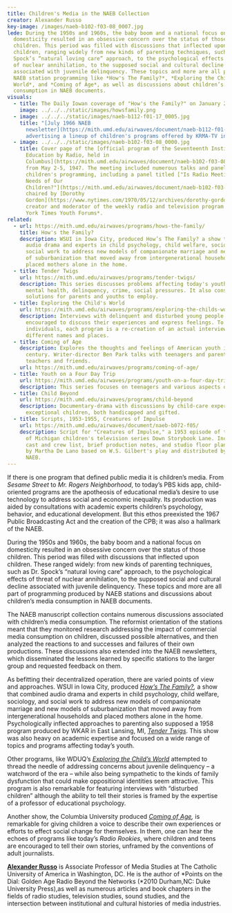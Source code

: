 ```yaml
---
title: Children's Media in the NAEB Collection
creator: Alexander Russo
key-image: /images/naeb-b102-f03-08_0007.jpg
lede: During the 1950s and 1960s, the baby boom and a national focus on
  domesticity resulted in an obsessive concern over the status of those
  children. This period was filled with discussions that inflected upon
  children, ranging widely from new kinds of parenting techniques, such as Dr.
  Spock’s “natural loving care” approach, to the psychological effects of threat
  of nuclear annihilation, to the supposed social and cultural decline
  associated with juvenile delinquency. These topics and more are all part of
  NAEB station programming like *How's The Family?*, *Exploring the Child's
  World*, and *Coming of Age*, as well as discussions about children’s media
  consumption in NAEB documents.
visuals:
  - title: The Daily Iowan coverage of "How's the Family?" on January 2, 1955.
    image: ../../../static/images/howsfamily.png
  - image: ../../../static/images/naeb-b112-f01-17_0005.jpg
    title: "[July 1966 NAEB
      newsletter](https://mith.umd.edu/airwaves/document/naeb-b112-f01-17/)
      advertising a lineup of children's programs offered by KRMA-TV in Denver."
  - image: ../../../static/images/naeb-b102-f03-08_0000.jpg
    title: Cover page of the [official program of the Seventeenth Institute for
      Education by Radio, held in
      Columbus](https://mith.umd.edu/airwaves/document/naeb-b102-f03-08/), Ohio,
      from May 2-5, 1947. The meeting included numerous talks and panels about
      children's programming, including a panel titled ["Is Radio Meeting the
      Needs of Our
      Children?"](https://mith.umd.edu/airwaves/document/naeb-b102-f03-08/#8)
      chaired by [Dorothy
      Gordon](https://www.nytimes.com/1970/05/12/archives/dorothy-gordon-81-moderator-of-times-youth-forums-is-dead-started.html),
      creator and moderator of the weekly radio and television program *The New
      York Times Youth Forums*.
related:
  - url: https://mith.umd.edu/airwaves/programs/hows-the-family/
    title: How's the Family?
    description: WSUI in Iowa City, produced How’s The Family? a show that combined
      audio drama and experts in child psychology, child welfare, sociology, and
      social work to address new models of companionate marriage and new models
      of suburbanization that moved away from intergenerational households and
      placed mothers alone in the home.
  - title: Tender Twigs
    url: https://mith.umd.edu/airwaves/programs/tender-twigs/
    description: This series discusses problems affecting today's youth, such as
      mental health, delinquency, crime, social pressures. It also considers
      solutions for parents and youths to employ.
  - title: Exploring the Child's World
    url: https://mith.umd.edu/airwaves/programs/exploring-the-childs-world/
    description: Interviews with delinquent and disturbed young people who are
      encouraged to discuss their experiences and express feelings. To protect
      individuals, each program is a re-creation of an actual interview using
      different names and places.
  - title: Coming of Age
    description: Explores the thoughts and feelings of American youth in the 20th
      century. Writer-director Ben Park talks with teenagers and parents,
      teachers and friends.
    url: https://mith.umd.edu/airwaves/programs/coming-of-age/
  - title: Youth on a Four Day Trip
    url: https://mith.umd.edu/airwaves/programs/youth-on-a-four-day-trip
    description: This series focuses on teenagers and various aspects of their health.
  - title: Child Beyond
    url: https://mith.umd.edu/airwaves/programs/child-beyond
    description: Documentary-drama with discussions by child-care experts about
      exceptional children, both handicapped and gifted.
  - title: Scripts, 1953-1955, Creatures of Impulse
    url: https://mith.umd.edu/airwaves/document/naeb-b072-f05/
    description: Script for "Creatures of Impulse," a 1953 episode of the University
      of Michigan children's television series Down Storybook Lane. Includes
      cast and crew list, brief production notes, and studio floor plan. Written
      by Martha De Lano based on W.S. Gilbert's play and distributed by the
      NAEB.
---
```

If there is one program that defined public media it is children’s media. From *Sesame Street* to *Mr. Rogers Neighborhood*, to today’s PBS kids app, child-oriented programs are the apotheosis of educational media’s desire to use technology to address social and economic inequality. Its production was aided by consultations with academic experts children’s psychology, behavior, and educational development. But this ethos preexisted the 1967 Public Broadcasting Act and the creation of the CPB; it was also a hallmark of the NAEB.

During the 1950s and 1960s, the baby boom and a national focus on domesticity resulted in an obsessive concern over the status of those children. This period was filled with discussions that inflected upon children. These ranged widely: from new kinds of parenting techniques, such as Dr. Spock’s “natural loving care” approach, to the psychological effects of threat of nuclear annihilation, to the supposed social and cultural decline associated with juvenile delinquency. These topics and more are all part of programming produced by NAEB stations and discussions about children’s media consumption in NAEB documents.

The NAEB manuscript collection contains numerous discussions associated with children’s media consumption. The reformist orientation of the stations meant that they monitored research addressing the impact of commercial media consumption on children, discussed possible alternatives, and then analyzed the reactions to and successes and failures of their own productions. These discussions also extended into the NAEB newsletters, which disseminated the lessons learned by specific stations to the larger group and requested feedback on them.

As befitting their decentralized operation, there are varied points of view and approaches. WSUI in Iowa City, produced *[How’s The Family?](https://mith.umd.edu/airwaves/programs/hows-the-family/),* a show that combined audio drama and experts in child psychology, child welfare, sociology, and social work to address new models of companionate marriage and new models of suburbanization that moved away from intergenerational households and placed mothers alone in the home. Psychologically inflected approaches to parenting also supposed a 1958 program produced by WKAR in East Lansing, MI, *[Tender Twigs](https://mith.umd.edu/airwaves/programs/tender-twigs/)*. This show was also heavy on academic expertise and focused on a wide range of topics and programs affecting today’s youth.

Other programs, like WDUQ’s *[Exploring the Child’s World](https://mith.umd.edu/airwaves/programs/exploring-the-childs-world/)* attempted to thread the needle of addressing concerns about juvenile delinquency – a watchword of the era – while also being sympathetic to the kinds of family dysfunction that could make oppositional identities seem attractive. This program is also remarkable for featuring interviews with “disturbed children” although the ability to tell their stories is framed by the expertise of a professor of educational psychology.

Another show, the Columbia University produced *[Coming of Age](https://mith.umd.edu/airwaves/programs/coming-of-age/),* is remarkable for giving children a voice to describe their own experiences or efforts to effect social change for themselves. In them, one can hear the echoes of programs like today’s *Radio Rookies*, where children and teens are encouraged to tell their own stories, unframed by the conventions of adult journalists.

**[Alexander Russo](https://mediastudies.catholic.edu/faculty-and-research/faculty-profiles/russo-alexander/index.html)** is Associate Professor of Media Studies at The Catholic University of America in Washington, DC. He is the author of *Points on the Dial: Golden Age Radio Beyond the Networks (*2010 Durham,NC: Duke University Press),as well as numerous articles and book chapters in the fields of radio studies, television studies, sound studies, and the intersection between institutional and cultural histories of media industries.